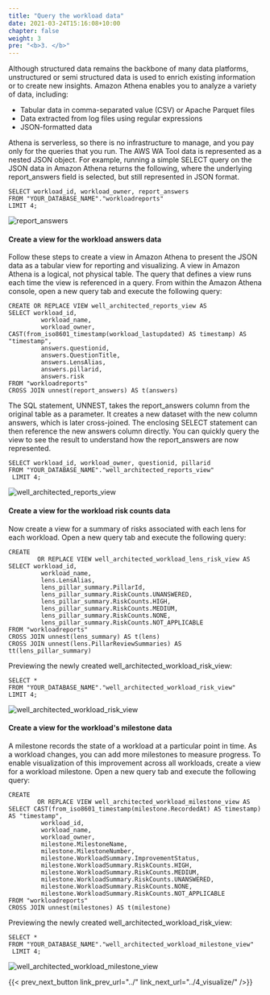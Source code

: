 ```yaml
---
title: "Query the workload data"
date: 2021-03-24T15:16:08+10:00
chapter: false
weight: 3
pre: "<b>3. </b>"
---
```


Although structured data remains the backbone of many data platforms, unstructured or semi structured data is used to enrich existing information or to create new insights. Amazon Athena enables you to analyze a variety of data, including:

-   Tabular data in comma-separated value (CSV) or Apache Parquet files
-   Data extracted from log files using regular expressions
-   JSON-formatted data

Athena is serverless, so there is no infrastructure to manage, and you pay only for the queries that you run. The AWS WA Tool data is represented as a nested JSON object. For example, running a simple SELECT query on the JSON data in Amazon Athena returns the following, where the underlying report_answers field is selected, but still represented in JSON format.

```
SELECT workload_id, workload_owner, report_answers
FROM "YOUR_DATABASE_NAME"."workloadreports"
LIMIT 4;

```


![report_answers](/Well-ArchitectedTool/300_Labs/300_Building_custom_AWS_Well-Architected_reports_with_Amazon_Athena_and_Amazon_QuickSight/Images/fig-7-report-answers.png)


#### Create a view for the workload answers data

Follow these steps to create a view in Amazon Athena to present the JSON data as a tabular view for reporting and visualizing. A view in Amazon Athena is a logical, not physical table. The query that defines a view runs each time the view is referenced in a query. From within the Amazon Athena console, open a new query tab and execute the following query:

```
CREATE OR REPLACE VIEW well_architected_reports_view AS
SELECT workload_id,
         workload_name,
         workload_owner,
CAST(from_iso8601_timestamp(workload_lastupdated) AS timestamp) AS "timestamp",
         answers.questionid,
         answers.QuestionTitle,
         answers.LensAlias,
         answers.pillarid,
         answers.risk
FROM "workloadreports"
CROSS JOIN unnest(report_answers) AS t(answers)
```

The SQL statement, UNNEST, takes the report_answers column from the original table as a parameter. It creates a new dataset with the new column answers, which is later cross-joined. The enclosing SELECT statement can then reference the new answers column directly. You can quickly query the view to see the result to understand how the report_answers are now represented.

```
SELECT workload_id, workload_owner, questionid, pillarid
FROM "YOUR_DATABASE_NAME"."well_architected_reports_view"
 LIMIT 4;

```

![well_architected_reports_view](/Well-ArchitectedTool/300_Labs/300_Building_custom_AWS_Well-Architected_reports_with_Amazon_Athena_and_Amazon_QuickSight/Images/fig-8-well-arch-reports-view.png)


#### Create a view for the workload risk counts data

Now create a view for a summary of risks associated with each lens for each workload.  Open a new query tab and execute the following query:

```
CREATE
        OR REPLACE VIEW well_architected_workload_lens_risk_view AS
SELECT workload_id,
         workload_name,
         lens.LensAlias,
         lens_pillar_summary.PillarId,
         lens_pillar_summary.RiskCounts.UNANSWERED,
         lens_pillar_summary.RiskCounts.HIGH,
         lens_pillar_summary.RiskCounts.MEDIUM,
         lens_pillar_summary.RiskCounts.NONE,
         lens_pillar_summary.RiskCounts.NOT_APPLICABLE
FROM "workloadreports"
CROSS JOIN unnest(lens_summary) AS t(lens)
CROSS JOIN unnest(lens.PillarReviewSummaries) AS tt(lens_pillar_summary)
```

Previewing the newly created well_architected_workload_risk_view:

```
SELECT *
FROM "YOUR_DATABASE_NAME"."well_architected_workload_risk_view"
LIMIT 4;
```

![well_architected_workload_risk_view](/Well-ArchitectedTool/300_Labs/300_Building_custom_AWS_Well-Architected_reports_with_Amazon_Athena_and_Amazon_QuickSight/Images/fig-9-well-arch-workload-risk-view.png)


#### Create a view for the workload's milestone data

A milestone records the state of a workload at a particular point in time. As a workload changes, you can add more milestones to measure progress. To enable visualization of this improvement across all workloads, create a view for a workload milestone.  Open a new query tab and execute the following query:

```
CREATE
        OR REPLACE VIEW well_architected_workload_milestone_view AS
SELECT CAST(from_iso8601_timestamp(milestone.RecordedAt) AS timestamp) AS "timestamp",
         workload_id,
         workload_name,
         workload_owner,
         milestone.MilestoneName,
         milestone.MilestoneNumber,
         milestone.WorkloadSummary.ImprovementStatus,
         milestone.WorkloadSummary.RiskCounts.HIGH,
         milestone.WorkloadSummary.RiskCounts.MEDIUM,
         milestone.WorkloadSummary.RiskCounts.UNANSWERED,
         milestone.WorkloadSummary.RiskCounts.NONE,
         milestone.WorkloadSummary.RiskCounts.NOT_APPLICABLE
FROM "workloadreports"
CROSS JOIN unnest(milestones) AS t(milestone)
```

Previewing the newly created well_architected_workload_risk_view:

```
SELECT *
FROM "YOUR_DATABASE_NAME"."well_architected_workload_milestone_view"
 LIMIT 4;

```

![well_architected_workload_milestone_view](/Well-ArchitectedTool/300_Labs/300_Building_custom_AWS_Well-Architected_reports_with_Amazon_Athena_and_Amazon_QuickSight/Images/fig-10-well-arch-workload-milestone-view.png)


{{< prev_next_button link_prev_url="../" link_next_url="../4_visualize/" />}}
